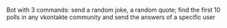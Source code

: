 Bot with 3 commands: send 
a random joke, 
a random quote;
find the first 10 polls in any vkontakte community and send the answers of a specific user
